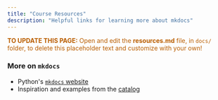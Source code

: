 ```yaml
---
title: "Course Resources"
description: "Helpful links for learning more about mkdocs"
---
```



<p style="color: #ba5e00"><b>TO UPDATE THIS PAGE:</b> Open and edit the <b>resources.md</b> file, in <code>docs/</code> folder, to delete this placeholder text and customize with your own!</p>

### More on `mkdocs`

-   Python's [`mkdocs` website](https://www.mkdocs.org)
-   Inspiration and examples from the [catalog](https://github.com/mkdocs/catalog)

